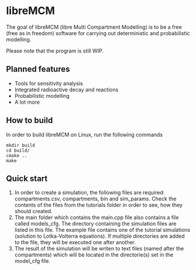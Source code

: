 # libreMCM

The goal of libreMCM (libre Multi Compartment Modelling) is to be a free (free as in freedom) software for carrying out deterministic and probabilistic modelling.

Please note that the program is still WIP.

## Planned features

- Tools for sensitivity analysis
- Integrated radioactive decay and reactions
- Probabilistic modelling
- A lot more

## How to build

In order to build libreMCM on Linux, run the following commands
```shell
mkdir build
cd build/
cmake ..
make
```

## Quick start

1. In order to create a simulation, the following files are required: compartments.csv, compartments, bin and sim_params. Check the contents of the files from the tutorials folder in order to see, how they should created.
2. The main folder which contains the main.cpp file also contains a file called models_cfg. The directory containing the simulation files are listed in this file. The example file contains one of the tutorial simulations (solution to Lotka-Volterra equations). If multiple directories are added to the file, they will be executed one after another.
3. The result of the simulation will be writen to text files (named after the compartments) which will be located in the directorie(s) set in the model_cfg file.

